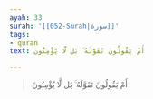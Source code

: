 ```yaml
---
ayah: 33
surah: '[[052-Surah|سورة]]'
tags:
- quran
text: أَمْ يَقُولُونَ تَقَوَّلَهُ ۚ بَل لَّا يُؤْمِنُونَ

---
```

> أَمْ يَقُولُونَ تَقَوَّلَهُ ۚ بَل لَّا يُؤْمِنُونَ
